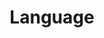 ---
title: "Language"
description: "程序语言与编程技巧"
slug: "language"
image: "envelope.jpg"
style:
    background: "#2a9d8f"
    color: "#fff"
---